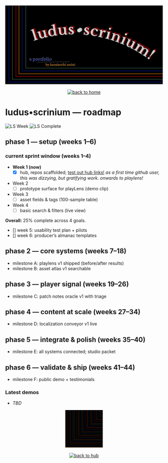 <p align="center">
  <img src="./hero.png" alt="LUDUS SCRINIUM — roadmap" width="820">
</p>

<p align="center">
  <a href="https://github.com/ludus-scrinium/ludus-scrinium-hub/blob/main/README.md">
    <img src="https://img.shields.io/badge/←%20back%20to%20home-111?style=for-the-badge" alt="back to home">
  </a>
</p>

# ludus•scrinium — roadmap

![LS Week](https://img.shields.io/badge/ls%20week-1%2F44-informational)
![LS Complete](https://img.shields.io/badge/sprint%20complete-25%25-red)

## phase 1 — setup (weeks 1–6)
<!-- LS:ROADMAP_WIDGET_START -->
### current sprint window (weeks 1–4)
- **Week 1 (now)**
  - [x] hub, repos scaffolded; [test out hub links!](https://github.com/ludus-scrinium/ludus-scrinium-hub/blob/main/README.md) *as a first time github user, this was dizzying, but gratifying work. onwards to playlens!*
- Week 2
  - [ ] prototype surface for playLens (demo clip)
- Week 3
  - [ ] asset fields & tags (100-sample table)
- Week 4
  - [ ] basic search & filters (live view)

**Overall:** 25% complete across 4 goals.
<!-- LS:ROADMAP_WIDGET_END -->

- [] week 5: usability test plan + pilots
- [] week 6: producer’s almanac templates

## phase 2 — core systems (weeks 7–18)
- milestone A: playlens v1 shipped (before/after results)
- milestone B: asset atlas v1 searchable

## phase 3 — player signal (weeks 19–26)
- milestone C: patch notes oracle v1 with triage

## phase 4 — content at scale (weeks 27–34)
- milestone D: localization conveyor v1 live

## phase 5 — integrate & polish (weeks 35–40)
- milestone E: all systems connected; studio packet

## phase 6 — validate & ship (weeks 41–44)
- milestone F: public demo + testimonials

### Latest demos
- *TBD*

<p align="center">
  <a href="https://github.com/ludus-scrinium/ludus-scrinium-hub/blob/main/README.md">
    <img src="./heropfp.png" alt="heropfp" width="120">
  </a>
</p>

<p align="center">
  <a href="https://github.com/ludus-scrinium/ludus-scrinium-hub/blob/main/README.md">
    <img src="https://img.shields.io/badge/back%20to%20hub-111?style=for-the-badge" alt="back to hub">
  </a>
</p>

